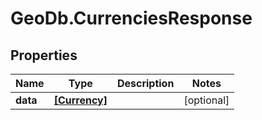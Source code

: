 # GeoDb.CurrenciesResponse

## Properties
Name | Type | Description | Notes
------------ | ------------- | ------------- | -------------
**data** | [**[Currency]**](Currency.md) |  | [optional] 


